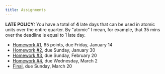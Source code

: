 ```yaml
---
title: Assignments 
---
```


**LATE POLICY:** You have a total of **4** late days that can be used in
atomic units over the entire quarter. By "atomic" I mean, for example, that
35 mins over the deadline is equal to 1 late day.

- [Homework #1](homeworks/hw1.html), 65 points, due Friday, January 14
- [Homework #2](homeworks/hw2.new.html), due Sunday, January 30 
- [Homework #3](homeworks/hw3.html), due Sunday, February 20 
- [Homework #4](homeworks/hw4.html), due Wednesday, March 2 
- [Final](homeworks/final.html), due Sunday, March 20 
